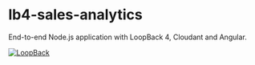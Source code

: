 # lb4-sales-analytics
End-to-end Node.js application with LoopBack 4, Cloudant and Angular.

[![LoopBack](https://github.com/strongloop/loopback-next/raw/master/docs/site/imgs/branding/Powered-by-LoopBack-Badge-(blue)-@2x.png)](http://loopback.io/)
